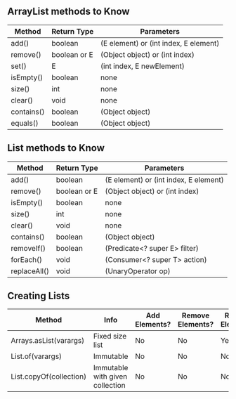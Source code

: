 ## ArrayList methods to Know

| Method     | Return Type  | Parameters                            |
| ---------- | ------------ | ------------------------------------- |
| add()      | boolean      | (E element) or (int index, E element) |
| remove()   | boolean or E | (Object object) or (int index)        |
| set()      | E            | (int index, E newElement)             |
| isEmpty()  | boolean      | none                                  |
| size()     | int          | none                                  |
| clear()    | void         | none                                  |
| contains() | boolean      | (Object object)                       |
| equals()   | boolean      | (Object object)                       |

## List methods to Know

| Method       | Return Type  | Parameters                            |
| ------------ | ------------ | ------------------------------------- |
| add()        | boolean      | (E element) or (int index, E element) |
| remove()     | boolean or E | (Object object) or (int index)        |
| isEmpty()    | boolean      | none                                  |
| size()       | int          | none                                  |
| clear()      | void         | none                                  |
| contains()   | boolean      | (Object object)                       |
| removeIf()   | boolean      | (Predicate<? super E> filter)         |
| forEach()    | void         | (Consumer<? super T> action)          |
| replaceAll() | void         | (UnaryOperator<E> op)                 |

## Creating Lists

| Method                  | Info                            | Add Elements? | Remove Elements? | Replace Elements? |
| ----------------------- | ------------------------------- | ------------- | ---------------- | ----------------- |
| Arrays.asList(varargs)  | Fixed size list                 | No            | No               | Yes               |
| List.of(varargs)        | Immutable                       | No            | No               | No                |
| List.copyOf(collection) | Immutable with given collection | No            | No               | No                |
